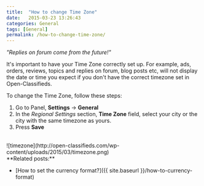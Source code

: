 ```yaml
---
title:  "How to change Time Zone"
date:   2015-03-23 13:26:43
categories: General
tags: [General]
permalink: /how-to-change-time-zone/
---
```

_"Replies on forum come from the future!"_ 

It's important to have your Time Zone correctly set up. For example, ads, orders, reviews, topics and replies on forum, blog posts etc, will not display the date or time you expect if you don't have the correct timezone set in Open-Classifieds. 

To change the Time Zone, follow these steps: 

1. Go to Panel, **Settings** -> **General** 
2. In the _Regional Settings_ section, **Time Zone** field, select your city or the city with the same timezone as yours. 
3. Press **Save** 

<br>
![timezone](http://open-classifieds.com/wp-content/uploads/2015/03/timezone.png)

<br>
**Related posts:**

* [How to set the currency format?]({{ site.baseurl }}/how-to-currency-format)


